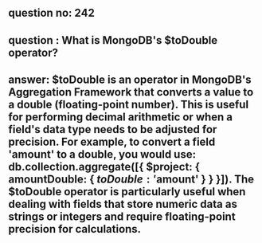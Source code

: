 
      
## question no: 242

## question : What is MongoDB's $toDouble operator?

## answer: $toDouble is an operator in MongoDB's Aggregation Framework that converts a value to a double (floating-point number). This is useful for performing decimal arithmetic or when a field's data type needs to be adjusted for precision. For example, to convert a field 'amount' to a double, you would use: db.collection.aggregate([{ $project: { amountDouble: { $toDouble: '$amount' } } }]). The $toDouble operator is particularly useful when dealing with fields that store numeric data as strings or integers and require floating-point precision for calculations.
      